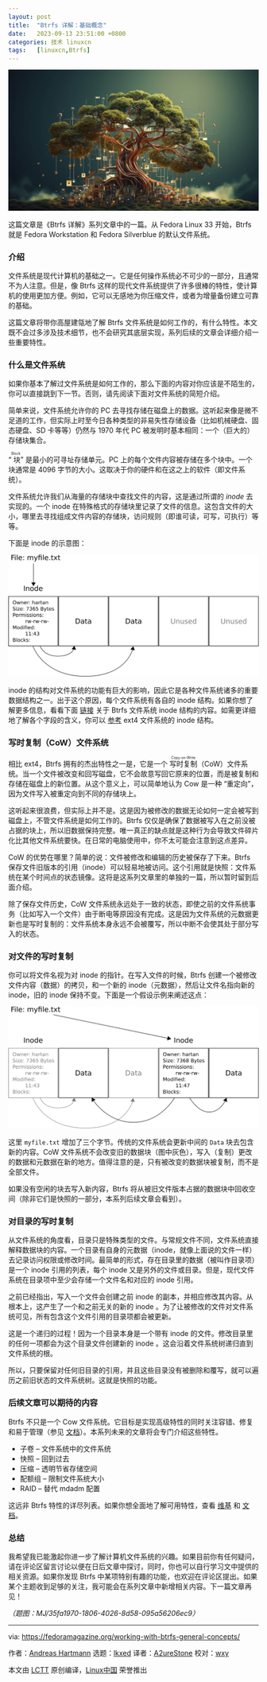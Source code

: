 ```yaml
---
layout: post
title:	"Btrfs 详解：基础概念"
date:	2023-09-13 23:51:00 +0800 
categories:	技术 linuxcn 
tags:	[linuxcn,Btrfs]
---
```



![](/Asserts/Images/album/202309/13/235109zpss77b87s0e00g2.jpg)


这篇文章是《Btrfs 详解》系列文章中的一篇。从 Fedora Linux 33 开始，Btrfs 就是 Fedora Workstation 和 Fedora Silverblue 的默认文件系统。


### 介绍


文件系统是现代计算机的基础之一。它是任何操作系统必不可少的一部分，且通常不为人注意。但是，像 Btrfs 这样的现代文件系统提供了许多很棒的特性，使计算机的使用更加方便。例如，它可以无感地为你压缩文件，或者为增量备份建立可靠的基础。


这篇文章将带你高屋建瓴地了解 Btrfs 文件系统是如何工作的，有什么特性。本文既不会过多涉及技术细节，也不会研究其底层实现，系列后续的文章会详细介绍一些重要特性。


### 什么是文件系统


如果你基本了解过文件系统是如何工作的，那么下面的内容对你应该是不陌生的，你可以直接跳到下一节。否则，请先阅读下面对文件系统的简短介绍。


简单来说，文件系统允许你的 PC 去寻找存储在磁盘上的数据。这听起来像是微不足道的工作，但实际上时至今日各种类型的非易失性存储设备（比如机械硬盘、固态硬盘、SD 卡等等）仍然与 1970 年代 PC 被发明时基本相同：一个（巨大的）存储块集合。


“<ruby> 块 <rt>  Block </rt></ruby>” 是最小的可寻址存储单元。PC 上的每个文件内容被存储在多个块中。一个块通常是 4096 字节的大小。这取决于你的硬件和在这之上的软件（即文件系统）。


文件系统允许我们从海量的存储块中查找文件的内容，这是通过所谓的 *inode* 去实现的。一个 inode 在特殊格式的存储块里记录了文件的信息。这包含文件的大小，哪里去寻找组成文件内容的存储块，访问规则（即谁可读，可写，可执行）等等。


下面是 inode 的示意图：


![A text file “myfile.txt” and a hypothetical example of its representation on disk. All the squares are individual storage blocks.](/Asserts/Images/album/202309/13/235150rgltgqg7qo7tlmyk.png)


inode 的结构对文件系统的功能有巨大的影响，因此它是各种文件系统诸多的重要数据结构之一。出于这个原因，每个文件系统有各自的 inode 结构。如果你想了解更多信息，看看下面 [链接](https://btrfs.wiki.kernel.org/index.php/Data_Structures#btrfs_inode_item) 关于 Btrfs 文件系统 inode 结构的内容。如需更详细地了解各个字段的含义，你可以 [参考](https://ext4.wiki.kernel.org/index.php/Ext4_Disk_Layout#Inode_Table) ext4 文件系统的 inode 结构。


### 写时复制（CoW）文件系统


相比 ext4，Btrfs 拥有的杰出特性之一是，它是一个 <ruby> 写时复制 <rt>  Copy-on-Write </rt></ruby>（CoW）文件系统。当一个文件被改变和回写磁盘，它不会故意写回它原来的位置，而是被复制和存储在磁盘上的新位置。从这个意义上，可以简单地认为 Cow 是一种 “重定向”，因为文件写入被重定向到不同的存储块上。


这听起来很浪费，但实际上并不是。这是因为被修改的数据无论如何一定会被写到磁盘上，不管文件系统是如何工作的。Btrfs 仅仅是确保了数据被写入在之前没被占据的块上，所以旧数据保持完整。唯一真正的缺点就是这种行为会导致文件碎片化比其他文件系统要快。在日常的电脑使用中，你不太可能会注意到这点差异。


CoW 的优势在哪里？简单的说：文件被修改和编辑的历史被保存了下来。Btrfs 保存文件旧版本的引用（inode）可以轻易地被访问。这个引用就是快照：文件系统在某个时间点的状态镜像。这将是这系列文章里的单独的一篇，所以暂时留到后面介绍。


除了保存文件历史，CoW 文件系统永远处于一致的状态，即使之前的文件系统事务（比如写入一个文件）由于断电等原因没有完成。这是因为文件系统的元数据更新也是写时复制的：文件系统本身永远不会被覆写，所以中断不会使其处于部分写入的状态。


### 对文件的写时复制


你可以将文件名视为对 inode 的指针。在写入文件的时候，Btrfs 创建一个被修改文件内容（数据）的拷贝，和一个新的 inode（元数据），然后让文件名指向新的 inode，旧的 inode 保持不变。下面是一个假设示例来阐述这点：


![Continuation of the example above: 3 more bytes of data were added](/Asserts/Images/album/202309/13/235151mhorhyiymd4puvuf.png)


这里 `myfile.txt` 增加了三个字节。传统的文件系统会更新中间的 `Data` 块去包含新的内容。CoW 文件系统不会改变旧的数据块（图中灰色），写入（复制）更改的数据和元数据在新的地方。值得注意的是，只有被改变的数据块被复制，而不是全部文件。


如果没有空闲的块去写入新内容，Btrfs 将从被旧文件版本占据的数据块中回收空间（除非它们是快照的一部分，本系列后续文章会看到）。


### 对目录的写时复制


从文件系统的角度看，目录只是特殊类型的文件。与常规文件不同，文件系统直接解释数据块的内容。一个目录有自身的元数据（inode，就像上面说的文件一样）去记录访问权限或修改时间。最简单的形式，存在目录里的数据（被叫作目录项）是一个 inode 引用的列表，每个 inode 又是另外的文件或目录。但是，现代文件系统在目录项中至少会存储一个文件名和对应的 inode 引用。


之前已经指出，写入一个文件会创建之前 inode 的副本，并相应修改其内容。从根本上，这产生了一个和之前无关的新的 inode 。为了让被修改的文件对文件系统可见，所有包含这个文件引用的目录项都会被更新。


这是一个递归的过程！因为一个目录本身是一个带有 inode 的文件。修改目录里的任何一项都会为这个目录文件创建新的 inode 。这会沿着文件系统树递归直到文件系统的根。


所以，只要保留对任何旧目录的引用，并且这些目录没有被删除和覆写，就可以遍历之前旧状态的文件系统树。这就是快照的功能。


### 后续文章可以期待的内容


Btrfs 不只是一个 Cow 文件系统。它目标是实现高级特性的同时关注容错、修复和易于管理（参见 [文档](https://btrfs.readthedocs.io/en/latest/Introduction.html)）。本系列未来的文章将会专门介绍这些特性。


* 子卷 – 文件系统中的文件系统
* 快照 – 回到过去
* 压缩 – 透明节省存储空间
* 配额组 – 限制文件系统大小
* RAID – 替代 mdadm 配置


这远非 Btrfs 特性的详尽列表。如果你想全面地了解可用特性，查看 [维基](https://btrfs.wiki.kernel.org/index.php/Main_Page) 和 [文档](https://btrfs.readthedocs.io/en/latest/Introduction.html)。


### 总结


我希望我已能激起你进一步了解计算机文件系统的兴趣。如果目前你有任何疑问，请在评论区留言讨论以便在日后文章中探讨，同时，你也可以自行学习文中提供的相关资源。如果你发现 Btrfs 中某项特别有趣的功能，也欢迎在评论区提出。如果某个主题收到足够的关注，我可能会在系列文章中新增相关内容。下一篇文章再见！


*（题图：MJ/35fa1970-1806-4026-8d58-095a56206ec9）*




---


via: <https://fedoramagazine.org/working-with-btrfs-general-concepts/>


作者：[Andreas Hartmann](https://fedoramagazine.org/author/hartan/) 选题：[lkxed](https://github.com/lkxed) 译者：[A2ureStone](https://github.com/A2ureStone) 校对：[wxy](https://github.com/wxy)


本文由 [LCTT](https://github.com/LCTT/TranslateProject) 原创编译，[Linux中国](https://linux.cn/) 荣誉推出
